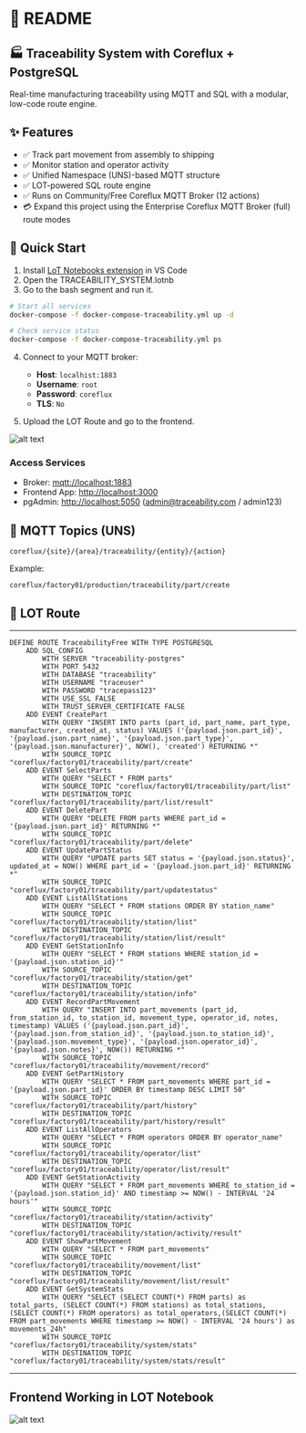 # 📘 README

## 🏭 Traceability System with Coreflux + PostgreSQL

Real-time manufacturing traceability using MQTT and SQL with a modular, low-code route engine.

## ✨ Features

* ✅ Track part movement from assembly to shipping
* ✅ Monitor station and operator activity
* ✅ Unified Namespace (UNS)-based MQTT structure
* ✅ LOT-powered SQL route engine
* ✅ Runs on Community/Free Coreflux MQTT Broker (12 actions) 
* 💳 Expand this project using the Enterprise Coreflux MQTT Broker (full) route modes

## 🚀 Quick Start

1. Install [LoT Notebooks extension](https://marketplace.visualstudio.com/items?itemName=Coreflux.vscode-lot-notebooks) in VS Code
2. Open the TRACEABILITY_SYSTEM.lotnb
3. Go to the bash segment and run it.
``` bash
# Start all services
docker-compose -f docker-compose-traceability.yml up -d

# Check service status
docker-compose -f docker-compose-traceability.yml ps
```
4. Connect to your MQTT broker:
   - **Host**: `localhist:1883`
   - **Username**: `root`
   - **Password**: `coreflux`
   - **TLS**: `No`

5. Upload the LOT Route and go to the frontend.


![alt text](./img/connect&download.gif)



### Access Services

* Broker: [mqtt://localhost:1883](mqtt://localhost:1883)
* Frontend App: [http://localhost:3000](http://localhost:3000)
* pgAdmin: [http://localhost:5050](http://localhost:5050) ([admin@traceability.com](mailto:admin@traceability.com) / admin123)

## 📡 MQTT Topics (UNS)

```
coreflux/{site}/{area}/traceability/{entity}/{action}
```

Example:

```
coreflux/factory01/production/traceability/part/create
```

## 📄 LOT Route 


---
```lot
DEFINE ROUTE TraceabilityFree WITH TYPE POSTGRESQL
    ADD SQL_CONFIG
        WITH SERVER "traceability-postgres"
        WITH PORT 5432
        WITH DATABASE "traceability"
        WITH USERNAME "traceuser"
        WITH PASSWORD "tracepass123"
        WITH USE_SSL FALSE
        WITH TRUST_SERVER_CERTIFICATE FALSE
    ADD EVENT CreatePart
        WITH QUERY "INSERT INTO parts (part_id, part_name, part_type, manufacturer, created_at, status) VALUES ('{payload.json.part_id}', '{payload.json.part_name}', '{payload.json.part_type}', '{payload.json.manufacturer}', NOW(), 'created') RETURNING *"
        WITH SOURCE_TOPIC "coreflux/factory01/traceability/part/create" 
    ADD EVENT SelectParts
        WITH QUERY "SELECT * FROM parts"
        WITH SOURCE_TOPIC "coreflux/factory01/traceability/part/list"
        WITH DESTINATION_TOPIC "coreflux/factory01/traceability/part/list/result"
    ADD EVENT DeletePart
        WITH QUERY "DELETE FROM parts WHERE part_id = '{payload.json.part_id}' RETURNING *"
        WITH SOURCE_TOPIC "coreflux/factory01/traceability/part/delete"
    ADD EVENT UpdatePartStatus
        WITH QUERY "UPDATE parts SET status = '{payload.json.status}', updated_at = NOW() WHERE part_id = '{payload.json.part_id}' RETURNING *"
        WITH SOURCE_TOPIC "coreflux/factory01/traceability/part/updatestatus"
    ADD EVENT ListAllStations
        WITH QUERY "SELECT * FROM stations ORDER BY station_name"
        WITH SOURCE_TOPIC "coreflux/factory01/traceability/station/list"
        WITH DESTINATION_TOPIC "coreflux/factory01/traceability/station/list/result"
    ADD EVENT GetStationInfo
        WITH QUERY "SELECT * FROM stations WHERE station_id = '{payload.json.station_id}'"
        WITH SOURCE_TOPIC "coreflux/factory01/traceability/station/get"
        WITH DESTINATION_TOPIC "coreflux/factory01/traceability/station/info"
    ADD EVENT RecordPartMovement
        WITH QUERY "INSERT INTO part_movements (part_id, from_station_id, to_station_id, movement_type, operator_id, notes, timestamp) VALUES ('{payload.json.part_id}', '{payload.json.from_station_id}', '{payload.json.to_station_id}', '{payload.json.movement_type}', '{payload.json.operator_id}', '{payload.json.notes}', NOW()) RETURNING *"
        WITH SOURCE_TOPIC "coreflux/factory01/traceability/movement/record"
    ADD EVENT GetPartHistory
        WITH QUERY "SELECT * FROM part_movements WHERE part_id = '{payload.json.part_id}' ORDER BY timestamp DESC LIMIT 50"
        WITH SOURCE_TOPIC "coreflux/factory01/traceability/part/history"
        WITH DESTINATION_TOPIC "coreflux/factory01/traceability/part/history/result"
    ADD EVENT ListAllOperators
        WITH QUERY "SELECT * FROM operators ORDER BY operator_name"
        WITH SOURCE_TOPIC "coreflux/factory01/traceability/operator/list"
        WITH DESTINATION_TOPIC "coreflux/factory01/traceability/operator/list/result"
    ADD EVENT GetStationActivity
        WITH QUERY "SELECT * FROM part_movements WHERE to_station_id = '{payload.json.station_id}' AND timestamp >= NOW() - INTERVAL '24 hours'"
        WITH SOURCE_TOPIC "coreflux/factory01/traceability/station/activity"
        WITH DESTINATION_TOPIC "coreflux/factory01/traceability/station/activity/result"
    ADD EVENT ShowPartMovement
        WITH QUERY "SELECT * FROM part_movements"
        WITH SOURCE_TOPIC "coreflux/factory01/traceability/movement/list"
        WITH DESTINATION_TOPIC "coreflux/factory01/traceability/movement/list/result"
    ADD EVENT GetSystemStats
        WITH QUERY "SELECT (SELECT COUNT(*) FROM parts) as total_parts, (SELECT COUNT(*) FROM stations) as total_stations, (SELECT COUNT(*) FROM operators) as total_operators,(SELECT COUNT(*) FROM part_movements WHERE timestamp >= NOW() - INTERVAL '24 hours') as movements_24h"
        WITH SOURCE_TOPIC "coreflux/factory01/traceability/system/stats"
        WITH DESTINATION_TOPIC "coreflux/factory01/traceability/system/stats/result"
```

---

## Frontend Working in LOT Notebook

![alt text](./img/visu.gif)

